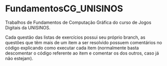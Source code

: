 # FundamentosCG_UNISINOS
Trabalhos de Fundamentos de Computação Gráfica do curso de Jogos Digitais da UNISINOS.

Cada questão das listas de exercícios possui seu próprio branch, as questões que têm 
mais de um item a ser resolvido possuem comentários no código explicando como executar
cada item (normalmente basta descomentar o código referente ao item e comentar os dos 
outros, caso já não estejam).
